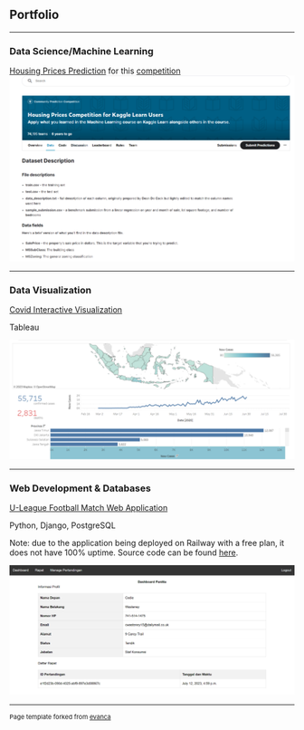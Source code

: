 ## Portfolio

---
### Data Science/Machine Learning
[Housing Prices Prediction](/files/exercise-pipelines.ipynb) for this
<a href="https://www.kaggle.com/competitions/home-data-for-ml-course/overview">competition</a>
<img src="images/housingprices_thumbnail.png?raw=true"/>

---
### Data Visualization
[Covid Interactive Visualization](https://public.tableau.com/shared/PCPFQ3PY6?:display_count=n&:origin=viz_share_link)
<p>Tableau</p>
<img src="images/covidviz_thumbnail.png?raw=true"/>

---
### Web Development & Databases 
[U-League Football Match Web Application](https://tk4basdat-production.up.railway.app/authentication/landing)
<p>Python, Django, PostgreSQL</p>
<p>
Note: due to the application being deployed on Railway with a free plan, it does not have 100% uptime. Source code can be found <a href="https://github.com/amrul-hzz/u-league">here</a>.
</p>
<img src="images/uleague_thumbnail.png?raw=true"/>

---
<p style="font-size:11px">Page template forked from <a href="https://github.com/evanca/quick-portfolio">evanca</a></p>
<!-- Remove above link if you don't want to attibute -->
